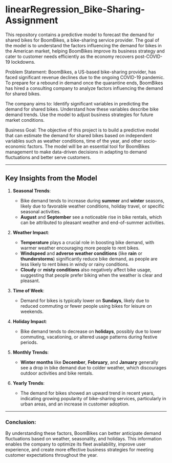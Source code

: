 # linearRegression_Bike-Sharing-Assignment

This repository contains a predictive model to forecast the demand for shared bikes for BoomBikes, a bike-sharing service provider. The goal of the model is to understand the factors influencing the demand for bikes in the American market, helping BoomBikes improve its business strategy and cater to customer needs efficiently as the economy recovers post-COVID-19 lockdowns.

Problem Statement: 
BoomBikes, a US-based bike-sharing provider, has faced significant revenue declines due to the ongoing COVID-19 pandemic. To prepare for a rebound in demand once the quarantine ends, BoomBikes has hired a consulting company to analyze factors influencing the demand for shared bikes. 

The company aims to:
Identify significant variables in predicting the demand for shared bikes.
Understand how these variables describe bike demand trends.
Use the model to adjust business strategies for future market conditions.

Business Goal:
The objective of this project is to build a predictive model that can estimate the demand for shared bikes based on independent variables such as weather conditions, time of the year, and other socio-economic factors. The model will be an essential tool for BoomBikes management to make data-driven decisions in adapting to demand fluctuations and better serve customers.

---

## Key Insights from the Model

1. **Seasonal Trends**:
   - Bike demand tends to increase during **summer** and **winter** seasons, likely due to favorable weather conditions, holiday travel, or specific seasonal activities.
   - **August** and **September** see a noticeable rise in bike rentals, which can be attributed to pleasant weather and end-of-summer activities.

2. **Weather Impact**:
   - **Temperature** plays a crucial role in boosting bike demand, with warmer weather encouraging more people to rent bikes.
   - **Windspeed** and **adverse weather conditions** (like **rain** or **thunderstorms**) significantly reduce bike demand, as people are less likely to rent bikes in windy or rainy conditions.
   - **Cloudy** or **misty conditions** also negatively affect bike usage, suggesting that people prefer biking when the weather is clear and pleasant.

3. **Time of Week**:
   - Demand for bikes is typically lower on **Sundays**, likely due to reduced commuting or fewer people using bikes for leisure on weekends.

4. **Holiday Impact**:
   - Bike demand tends to decrease on **holidays**, possibly due to lower commuting, vacationing, or altered usage patterns during festive periods.

5. **Monthly Trends**:
   - **Winter months** like **December**, **February**, and **January** generally see a drop in bike demand due to colder weather, which discourages outdoor activities and bike rentals.

6. **Yearly Trends**:
   - The demand for bikes showed an upward trend in recent years, indicating growing popularity of bike-sharing services, particularly in urban areas, and an increase in customer adoption.

---

### Conclusion:

By understanding these factors, BoomBikes can better anticipate demand fluctuations based on weather, seasonality, and holidays. This information enables the company to optimize its fleet availability, improve user experience, and create more effective business strategies for meeting customer expectations throughout the year.
